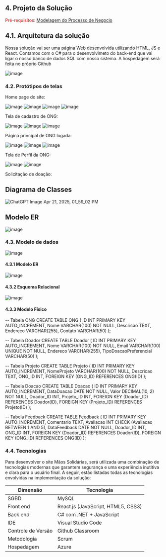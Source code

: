 ## 4. Projeto da Solução

<span style="color:red">Pré-requisitos: <a href="03-Modelagem do Processo de Negocio.md"> Modelagem do Processo de Negocio</a></span>

## 4.1. Arquitetura da solução


Nossa solução vai ser uma página Web desenvolvida utilizando HTML, JS e React. Contamos com o C# para o desenvolvimeto do back-end que vai ligar o nosso banco de dados SQL com nosso sistema. A hospedagem será feita no próprio Github
 
![image](https://github.com/user-attachments/assets/606a5dfb-132e-4f1e-bd91-e84100e24cc5)

 

### 4.2. Protótipos de telas

Home page do site:

![image](https://github.com/user-attachments/assets/9b5058cc-a0c2-426a-ac85-3e4de02e1c6f)
![image](https://github.com/user-attachments/assets/58188d91-f59e-48ca-bf39-31fa9ba3d988)
![image](https://github.com/user-attachments/assets/ef3a861e-2587-4ded-8853-63fb40cf48b5)
![image](https://github.com/user-attachments/assets/8591c93b-80eb-4bd7-b342-ef31c607c19e)

Tela de cadastro de ONG:

![image](https://github.com/user-attachments/assets/b071b3a5-0ea2-4157-9608-a7282b7447c9)
![image](https://github.com/user-attachments/assets/fdd8b9c2-fad5-4f3e-88fc-3106be2595ac)
![image](https://github.com/user-attachments/assets/00973dbf-81ca-4ebd-a9b4-2e373a5418c5)

Página principal de ONG logada:

![image](https://github.com/user-attachments/assets/4f1446cd-130a-439c-ba38-b416cea6a30f)
![image](https://github.com/user-attachments/assets/3414a357-b0fe-4234-b4dd-6ce6cb197a62)
![image](https://github.com/user-attachments/assets/2bb35b80-4d74-4d18-9fd6-1cdd97dae0d5)

Tela de Perfil da ONG:

![image](https://github.com/user-attachments/assets/e8a4dc3c-d870-4951-b865-d554b8cfd939)
![image](https://github.com/user-attachments/assets/bf18bc33-97d5-400a-b268-eb6d3088cd19)

Solicitação de doação:

## Diagrama de Classes

![ChatGPT Image Apr 21, 2025, 01_59_02 PM](https://github.com/user-attachments/assets/d3de306d-4acf-4aaa-a950-24113a965c04)

## Modelo ER

![image](https://github.com/user-attachments/assets/11e0f161-5c01-40ac-b6c1-c884b12a419a)

### 4.3. Modelo de dados

![image](https://github.com/user-attachments/assets/982c9988-f6c0-4eb5-b707-3aed82783dbc)

#### 4.3.1 Modelo ER


![image](https://github.com/user-attachments/assets/11e0f161-5c01-40ac-b6c1-c884b12a419a)


#### 4.3.2 Esquema Relacional

![image](https://github.com/user-attachments/assets/340bfbf2-2ed4-4a3c-ad7a-d4a64763587b)


#### 4.3.3 Modelo Físico

-- Tabela ONG
CREATE TABLE ONG (
    ID INT PRIMARY KEY AUTO_INCREMENT,
    Nome VARCHAR(100) NOT NULL,
    Descricao TEXT,
    Endereco VARCHAR(255),
    Contato VARCHAR(50)
);

-- Tabela Doador
CREATE TABLE Doador (
    ID INT PRIMARY KEY AUTO_INCREMENT,
    Nome VARCHAR(100) NOT NULL,
    Email VARCHAR(100) UNIQUE NOT NULL,
    Endereco VARCHAR(255),
    TipoDoacaoPreferencial VARCHAR(50)
);

-- Tabela Projeto
CREATE TABLE Projeto (
    ID INT PRIMARY KEY AUTO_INCREMENT,
    NomeProjeto VARCHAR(100) NOT NULL,
    Descricao TEXT,
    ONG_ID INT,
    FOREIGN KEY (ONG_ID) REFERENCES ONG(ID)
);

-- Tabela Doacao
CREATE TABLE Doacao (
    ID INT PRIMARY KEY AUTO_INCREMENT,
    DataDoacao DATE NOT NULL,
    Valor DECIMAL(10, 2) NOT NULL,
    Doador_ID INT,
    Projeto_ID INT,
    FOREIGN KEY (Doador_ID) REFERENCES Doador(ID),
    FOREIGN KEY (Projeto_ID) REFERENCES Projeto(ID)
);

-- Tabela Feedback
CREATE TABLE Feedback (
    ID INT PRIMARY KEY AUTO_INCREMENT,
    Comentario TEXT,
    Avaliacao INT CHECK (Avaliacao BETWEEN 1 AND 5),
    DataFeedback DATE NOT NULL,
    Doador_ID INT,
    ONG_ID INT,
    FOREIGN KEY (Doador_ID) REFERENCES Doador(ID),
    FOREIGN KEY (ONG_ID) REFERENCES ONG(ID)
);




### 4.4. Tecnologias

Para desenvolver o site Mãos Solidárias, será utilizada uma combinação de tecnologias modernas que garantem segurança e uma experiência inutitiva e clara para o usuário final. A seguir, estão listadas todas as tecnologias envolvidas na implementação da solução:


| **Dimensão**   | **Tecnologia**  |
| ---            | ---             |
| SGBD           | MySQL           |
| Front end      | React.js (JavaScript, HTML5, CSS3)    |
| Back end       | C# com .NET + JavaScript |
|IDE| Visual Studio Code|
| Controle de Versão         | Github Classroom    |
| Metodologia | Scrum |
|Hospedagem | Azure |

